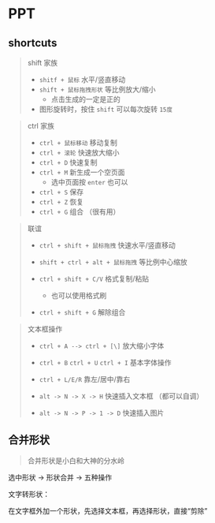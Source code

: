 # PPT

## shortcuts

>shift 家族
>
>- `shitf + 鼠标` 水平/竖直移动
>- `shift + 鼠标拖拽形状` 等比例放大/缩小  
>    - 点击生成的一定是正的
>- 图形旋转时，按住 `shift` 可以每次旋转 `15度` 



>ctrl 家族
>
>- `ctrl + 鼠标移动` 移动复制
>- `ctrl + 滚轮`  快速放大缩小
>- `ctrl + D` 快速复制
>- `ctrl + M` 新生成一个空页面
>    - 选中页面按 `enter` 也可以
>- `ctrl + S` 保存
>- `ctrl + Z` 恢复
>- `ctrl + G` 组合 （很有用）



> 联谊
>
> - `ctrl + shift + 鼠标拖拽` 快速水平/竖直移动  
>
> - `shift + ctrl + alt + 鼠标拖拽` 等比例中心缩放
> - `ctrl + shift + C/V` 格式复制/粘贴  
>     - 也可以使用格式刷
> - `ctrl + shift + G` 解除组合

>文本框操作
>
>- `ctrl + A --> ctrl + [\]` 放大缩小字体
>
>- `ctrl + B` `ctrl + U` `ctrl + I` 基本字体操作
>- `ctrl + L/E/R` 靠左/居中/靠右
>- `alt -> N -> X -> H` 快速插入文本框   （都可以自调）
>- `alt -> N -> P -> 1 -> D` 快速插入图片
>
>



## 合并形状

> 合并形状是小白和大神的分水岭

选中形状 -> 形状合并 -> 五种操作





文字转形状：

在文字框外加一个形状，先选择文本框，再选择形状，直接“剪除”

